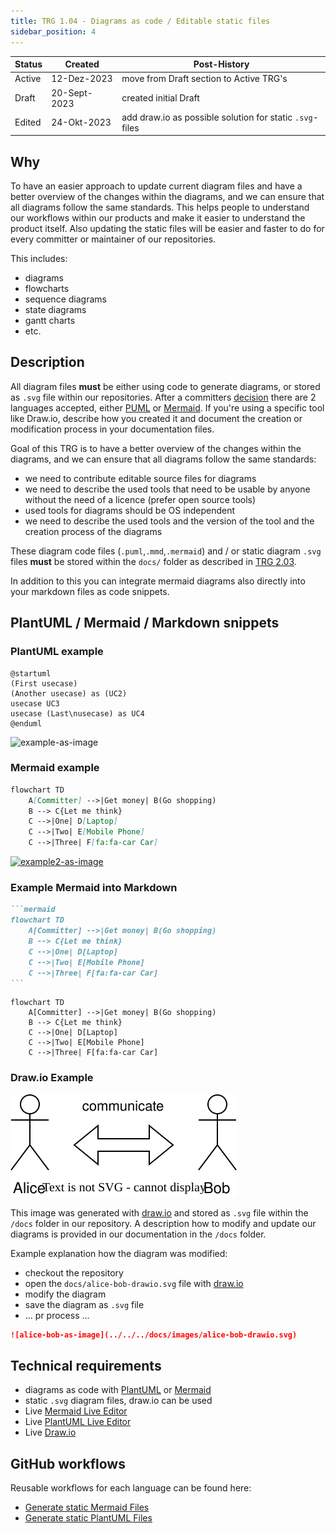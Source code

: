 ```yaml
---
title: TRG 1.04 - Diagrams as code / Editable static files
sidebar_position: 4
---
```


| Status | Created      | Post-History                                             |
|--------|--------------|----------------------------------------------------------|
| Active | 12-Dez-2023  | move from Draft section to Active TRG's                  |
| Draft  | 20-Sept-2023 | created initial Draft                                    |
| Edited | 24-Okt-2023  | add draw.io as possible solution for static `.svg`-files |

## Why

To have an easier approach to update current diagram files and have a better overview of the changes within the diagrams, and we can ensure that all diagrams follow the same standards.
This helps people to understand our workflows within our products and make it easier to understand the product itself.
Also updating the static files will be easier and faster to do for every committer or maintainer of our repositories.

This includes:

- diagrams
- flowcharts
- sequence diagrams
- state diagrams
- gantt charts
- etc.

## Description

All diagram files **must** be either using code to generate diagrams, or stored as `.svg` file within our repositories.
After a committers [decision](https://github.com/eclipse-tractusx/sig-infra/discussions/19) there are 2 languages accepted, either [PUML](https://plantuml.com/en/) or [Mermaid](https://mermaid.js.org/).
If you're using a specific tool like Draw.io, describe how you created it and document the creation or modification process in your documentation files.

Goal of this TRG is to have a better overview of the changes within the diagrams, and we can ensure that all diagrams follow the same standards:

- we need to contribute editable source files for diagrams
- we need to describe the used tools that need to be usable by anyone without the need of a licence (prefer open source tools)
- used tools for diagrams should be OS independent
- we need to describe the used tools and the version of the tool and the creation process of the diagrams

These diagram code files (`.puml`,`.mmd`,`.mermaid`) and / or static diagram `.svg` files **must** be stored within the `docs/` folder as described in [TRG 2.03](https://eclipse-tractusx.github.io/docs/release/trg-2/trg-2-3#docs).

In addition to this you can integrate mermaid diagrams also directly into your markdown files as code snippets.

## PlantUML / Mermaid / Markdown snippets

### PlantUML example

```plantuml
@startuml
(First usecase)
(Another usecase) as (UC2)
usecase UC3
usecase (Last\nusecase) as UC4
@enduml
```

![example-as-image](https://www.plantuml.com/plantuml/svg/SoWkIImgAStDuT9moomgBb4eBKvDJYnErUJISCpBByb8BOABA2GMAsY4EXjfSa5554ATZU5i3P_4ufAOF2J5G6aJBeVKl1IWwG00)

### Mermaid example

```markdown
flowchart TD
    A[Committer] -->|Get money| B(Go shopping)
    B --> C{Let me think}
    C -->|One| D[Laptop]
    C -->|Two| E[Mobile Phone]
    C -->|Three| F[fa:fa-car Car]
```

[![example2-as-image](https://mermaid.ink/img/pako:eNpVkEFug0AMRa9iedVK4QIsKiXQZpOokZodsHDBMKMwYzQxiiLg7h3KpvXK8n_fX_aEtTSMKba9PGpDQeGalx5i7YtMnLOqHCpIkrf5yApOPD9nOLwcBe5GhsH67nXjDysE2XRaMQY11t-WTcp-_Z-eZ8iLEw0qQ_VXuT5khvfiLN-2Z7iYGPJfN4Gj96NoKW0pqSlARqHCHToOjmwTD5hWQ4lq2HGJaWwbCrcSS79EjkaVr6evMdUw8g7HoSHl3FIXyGFc2t_jlBurEs7bR2rxre1w-QHjzV4u?type=png)](https://mermaid.live/edit#pako:eNpVkEFug0AMRa9iedVK4QIsKiXQZpOokZodsHDBMKMwYzQxiiLg7h3KpvXK8n_fX_aEtTSMKba9PGpDQeGalx5i7YtMnLOqHCpIkrf5yApOPD9nOLwcBe5GhsH67nXjDysE2XRaMQY11t-WTcp-_Z-eZ8iLEw0qQ_VXuT5khvfiLN-2Z7iYGPJfN4Gj96NoKW0pqSlARqHCHToOjmwTD5hWQ4lq2HGJaWwbCrcSS79EjkaVr6evMdUw8g7HoSHl3FIXyGFc2t_jlBurEs7bR2rxre1w-QHjzV4u)

### Example Mermaid into Markdown

````markdown
```mermaid
flowchart TD
    A[Committer] -->|Get money| B(Go shopping)
    B --> C{Let me think}
    C -->|One| D[Laptop]
    C -->|Two| E[Mobile Phone]
    C -->|Three| F[fa:fa-car Car]
```
````

```mermaid
flowchart TD
    A[Committer] -->|Get money| B(Go shopping)
    B --> C{Let me think}
    C -->|One| D[Laptop]
    C -->|Two| E[Mobile Phone]
    C -->|Three| F[fa:fa-car Car]
```

### Draw.io Example

![alice-bob-as-image](../../../docs/images/alice-bob-drawio.svg)

This image was generated with [draw.io](https://app.diagrams.net/) and stored as `.svg` file within the `/docs` folder in our repository.
A description how to modify and update our diagrams is provided in our documentation in the `/docs` folder.

Example explanation how the diagram was modified:

- checkout the repository
- open the `docs/alice-bob-drawio.svg` file with [draw.io](https://app.diagrams.net/)
- modify the diagram
- save the diagram as `.svg` file
- ... pr process ...

```markdown
![alice-bob-as-image](../../../docs/images/alice-bob-drawio.svg)
```

## Technical requirements

- diagrams as code with [PlantUML](https://plantuml.com/en/) or [Mermaid](https://mermaid.js.org/)
- static `.svg` diagram files, draw.io can be used
- Live [Mermaid Live Editor](https://mermaid.live/edit)
- Live [PlantUML Live Editor](https://www.planttext.com/)
- Live [Draw.io](https://app.diagrams.net/)

## GitHub workflows

Reusable workflows for each language can be found here:

- [Generate static Mermaid Files](https://github.com/eclipse-tractusx/sig-infra#generate-static-mermaid-files)
- [Generate static PlantUML Files](https://github.com/eclipse-tractusx/sig-infra#generate-static-plantuml-files)

